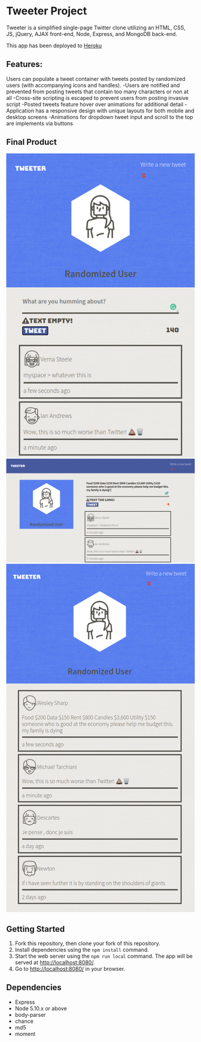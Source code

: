 # Tweeter Project

Tweeter is a simplified single-page Twitter clone utilizing an HTML, CSS, JS, jQuery, AJAX front-end, Node, Express, and MongoDB back-end.

This app has been deployed to [Heroku](https://tweettweeter.herokuapp.com/)

## Features:

Users can populate a tweet container with tweets posted by randomized users (with accompanying icons and handles).
-Users are notified and prevented from posting tweets that contain too many characters or non at all
-Cross-site scripting is escaped to prevent users from posting invasive script
-Posted tweets feature hover over animations for additional detail
-Application has a responsive design with unique layouts for both mobile and desktop screens
-Animations for dropdown tweet input and scroll to the top are implements via buttons

## Final Product

![Empty input (mobile)](https://github.com/AdamTranquilla/tweeter/blob/master/public/images/empty-text-mobile.png?raw=true)
![Overflow input (Desktop)](https://github.com/AdamTranquilla/tweeter/blob/master/public/images/desktop-longtext.png?raw=true)
![Browsing tweets (mobile)](https://github.com/AdamTranquilla/tweeter/blob/master/public/images/mobile-home.png)


## Getting Started

1. Fork this repository, then clone your fork of this repository.
2. Install dependencies using the `npm install` command.
3. Start the web server using the `npm run local` command. The app will be served at <http://localhost:8080/>.
4. Go to <http://localhost:8080/> in your browser.

## Dependencies

- Express
- Node 5.10.x or above
- body-parser
- chance
- md5
- moment
